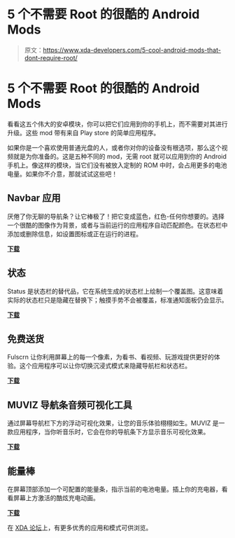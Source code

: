 # 5 个不需要 Root 的很酷的 Android Mods

> 原文：<https://www.xda-developers.com/5-cool-android-mods-that-dont-require-root/>

# 5 个不需要 Root 的很酷的 Android Mods

看看这五个伟大的安卓模块，你可以把它们应用到你的手机上，而不需要对其进行升级。这些 mod 带有来自 Play store 的简单应用程序。

如果你是一个喜欢使用普通光盘的人，或者你对你的设备没有根选项，那么这个视频就是为你准备的。这是五种不同的 mod，无需 root 就可以应用到你的 Android 手机上。像这样的模块，当它们没有被放入定制的 ROM 中时，会占用更多的电池电量。如果你不介意，那就试试这些吧！

## Navbar 应用

厌倦了你无聊的导航条？让它棒极了！把它变成蓝色，红色-任何你想要的。选择一个很酷的图像作为背景，或者与当前运行的应用程序自动匹配颜色。在状态栏中添加或删除信息，如设置图标或正在运行的进程。

[**下载**](http://bit.ly/2bGg6wn)

## 状态

Status 是状态栏的替代品，它在系统生成的状态栏上绘制一个覆盖图。这意味着实际的状态栏只是隐藏在替换下；触摸手势不会被覆盖，标准通知面板仍会显示。

[**下载**](http://bit.ly/2cQSiWP)

## 免费送货

Fulscrn 让你利用屏幕上的每一个像素，为看书、看视频、玩游戏提供更好的体验。这个应用程序可以让你切换沉浸式模式来隐藏导航栏和状态栏。

[**下载**](http://bit.ly/2nlxk4F)

## MUVIZ 导航条音频可视化工具

通过屏幕导航栏下方的浮动可视化效果，让您的音乐体验栩栩如生。MUVIZ 是一款应用程序，当你听音乐时，它会在你的导航条下方显示音乐可视化效果。

[**下载**](http://bit.ly/2d3a3Qy)

## 能量棒

在屏幕顶部添加一个可配置的能量条，指示当前的电池电量。插上你的充电器，看看屏幕上方激活的酷炫充电动画。

[**下载**](http://bit.ly/OLYekH)

在 [XDA 论坛](https://forum.xda-developers.com/android/apps-games)上，有更多优秀的应用和模式可供浏览。